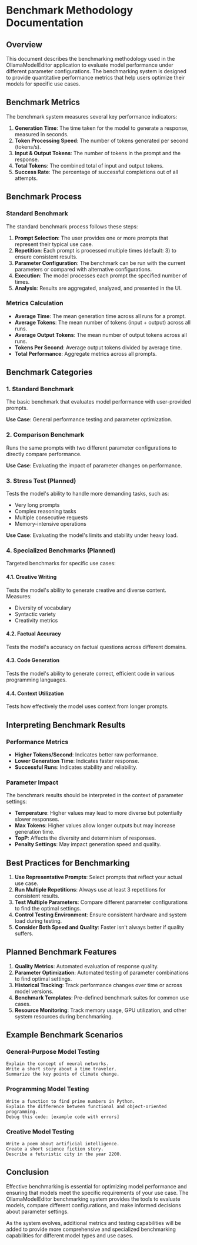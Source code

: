 # Benchmark Methodology Documentation

## Overview

This document describes the benchmarking methodology used in the OllamaModelEditor application to evaluate model performance under different parameter configurations. The benchmarking system is designed to provide quantitative performance metrics that help users optimize their models for specific use cases.

## Benchmark Metrics

The benchmark system measures several key performance indicators:

1. **Generation Time**: The time taken for the model to generate a response, measured in seconds.
2. **Token Processing Speed**: The number of tokens generated per second (tokens/s).
3. **Input & Output Tokens**: The number of tokens in the prompt and the response.
4. **Total Tokens**: The combined total of input and output tokens.
5. **Success Rate**: The percentage of successful completions out of all attempts.

## Benchmark Process

### Standard Benchmark

The standard benchmark process follows these steps:

1. **Prompt Selection**: The user provides one or more prompts that represent their typical use case.
2. **Repetition**: Each prompt is processed multiple times (default: 3) to ensure consistent results.
3. **Parameter Configuration**: The benchmark can be run with the current parameters or compared with alternative configurations.
4. **Execution**: The model processes each prompt the specified number of times.
5. **Analysis**: Results are aggregated, analyzed, and presented in the UI.

### Metrics Calculation

- **Average Time**: The mean generation time across all runs for a prompt.
- **Average Tokens**: The mean number of tokens (input + output) across all runs.
- **Average Output Tokens**: The mean number of output tokens across all runs.
- **Tokens Per Second**: Average output tokens divided by average time.
- **Total Performance**: Aggregate metrics across all prompts.

## Benchmark Categories

### 1. Standard Benchmark

The basic benchmark that evaluates model performance with user-provided prompts.

**Use Case**: General performance testing and parameter optimization.

### 2. Comparison Benchmark

Runs the same prompts with two different parameter configurations to directly compare performance.

**Use Case**: Evaluating the impact of parameter changes on performance.

### 3. Stress Test (Planned)

Tests the model's ability to handle more demanding tasks, such as:
- Very long prompts
- Complex reasoning tasks
- Multiple consecutive requests
- Memory-intensive operations

**Use Case**: Evaluating the model's limits and stability under heavy load.

### 4. Specialized Benchmarks (Planned)

Targeted benchmarks for specific use cases:

#### 4.1. Creative Writing

Tests the model's ability to generate creative and diverse content. Measures:
- Diversity of vocabulary
- Syntactic variety
- Creativity metrics

#### 4.2. Factual Accuracy

Tests the model's accuracy on factual questions across different domains.

#### 4.3. Code Generation

Tests the model's ability to generate correct, efficient code in various programming languages.

#### 4.4. Context Utilization

Tests how effectively the model uses context from longer prompts.

## Interpreting Benchmark Results

### Performance Metrics

- **Higher Tokens/Second**: Indicates better raw performance.
- **Lower Generation Time**: Indicates faster response.
- **Successful Runs**: Indicates stability and reliability.

### Parameter Impact

The benchmark results should be interpreted in the context of parameter settings:

- **Temperature**: Higher values may lead to more diverse but potentially slower responses.
- **Max Tokens**: Higher values allow longer outputs but may increase generation time.
- **TopP**: Affects the diversity and determinism of responses.
- **Penalty Settings**: May impact generation speed and quality.

## Best Practices for Benchmarking

1. **Use Representative Prompts**: Select prompts that reflect your actual use case.
2. **Run Multiple Repetitions**: Always use at least 3 repetitions for consistent results.
3. **Test Multiple Parameters**: Compare different parameter configurations to find the optimal settings.
4. **Control Testing Environment**: Ensure consistent hardware and system load during testing.
5. **Consider Both Speed and Quality**: Faster isn't always better if quality suffers.

## Planned Benchmark Features

1. **Quality Metrics**: Automated evaluation of response quality.
2. **Parameter Optimization**: Automated testing of parameter combinations to find optimal settings.
3. **Historical Tracking**: Track performance changes over time or across model versions.
4. **Benchmark Templates**: Pre-defined benchmark suites for common use cases.
5. **Resource Monitoring**: Track memory usage, GPU utilization, and other system resources during benchmarking.

## Example Benchmark Scenarios

### General-Purpose Model Testing

```
Explain the concept of neural networks.
Write a short story about a time traveler.
Summarize the key points of climate change.
```

### Programming Model Testing

```
Write a function to find prime numbers in Python.
Explain the difference between functional and object-oriented programming.
Debug this code: [example code with errors]
```

### Creative Model Testing

```
Write a poem about artificial intelligence.
Create a short science fiction story.
Describe a futuristic city in the year 2200.
```

## Conclusion

Effective benchmarking is essential for optimizing model performance and ensuring that models meet the specific requirements of your use case. The OllamaModelEditor benchmarking system provides the tools to evaluate models, compare different configurations, and make informed decisions about parameter settings.

As the system evolves, additional metrics and testing capabilities will be added to provide more comprehensive and specialized benchmarking capabilities for different model types and use cases.
